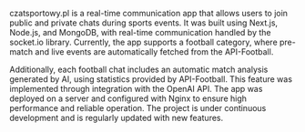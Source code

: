 czatsportowy.pl is a real-time communication app that allows users to join public and private chats during sports events. It was built using Next.js, Node.js, and MongoDB, with real-time communication handled by the socket.io library. Currently, the app supports a football category, where pre-match and live events are automatically fetched from the API-Football.

Additionally, each football chat includes an automatic match analysis generated by AI, using statistics provided by API-Football. This feature was implemented through integration with the OpenAI API. The app was deployed on a server and configured with Nginx to ensure high performance and reliable operation. The project is under continuous development and is regularly updated with new features.
